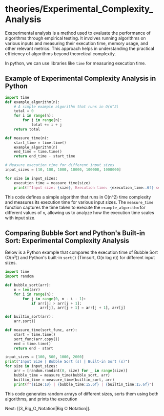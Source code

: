 # theories/Experimental_Complexity_Analysis

Exaperimental analysis is a method used to evaluate the performance of algorithms through empirical testing. It involves running algorithms on various inputs and measuring their execution time, memory usage, and other relevant metrics. This approach helps in understanding the practical efficiency of algorithms beyond theoretical complexity.

In python, we can use libraries like `time` for measuring execution time.

## Example of Experimental Complexity Analysis in Python

```python
import time
def example_algorithm(n):
    # A simple example algorithm that runs in O(n^2)
    total = 0
    for i in range(n):
        for j in range(n):
            total += i + j
    return total

def measure_time(n):
    start_time = time.time()
    example_algorithm(n)
    end_time = time.time()
    return end_time - start_time

# Measure execution time for different input sizes
input_sizes = [10, 100, 1000, 10000, 100000, 1000000]

for size in input_sizes:
    execution_time = measure_time(size)
    print(f"Input size: {size}, Execution time: {execution_time:.6f} seconds")
```

This code defines a simple algorithm that runs in O(n^2) time complexity and measures its execution time for various input sizes. The `measure_time` function captures the time taken to execute the `example_algorithm` for different values of `n`, allowing us to analyze how the execution time scales with input size.

## Comparing Bubble Sort and Python's Built-in Sort: Experimental Complexity Analysis

Below is a Python example that compares the execution time of Bubble Sort (O(n²)) and Python's built-in `sort()` (Timsort, O(n log n)) for different input sizes.

```python
import time
import random

def bubble_sort(arr):
    n = len(arr)
    for i in range(n):
        for j in range(0, n - i - 1):
            if arr[j] > arr[j + 1]:
                arr[j], arr[j + 1] = arr[j + 1], arr[j]

def builtin_sort(arr):
    arr.sort()

def measure_time(sort_func, arr):
    start = time.time()
    sort_func(arr.copy())
    end = time.time()
    return end - start

input_sizes = [100, 500, 1000, 2000]
print("Input Size | Bubble Sort (s) | Built-in Sort (s)")
for size in input_sizes:
    arr = [random.randint(0, size) for _ in range(size)]
    bubble_time = measure_time(bubble_sort, arr)
    builtin_time = measure_time(builtin_sort, arr)
    print(f"{size:10} | {bubble_time:15.6f} | {builtin_time:15.6f}")
```

This code generates random arrays of different sizes, sorts them using both algorithms, and prints the execution

Next: [[3_Big_O_Notation|Big O Notation]].